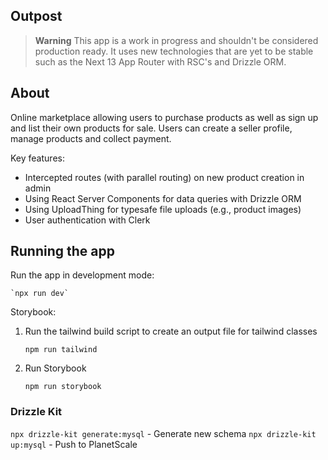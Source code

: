 ## Outpost

> **Warning**
> This app is a work in progress and shouldn't be considered production ready. It uses new technologies that are yet to be stable such as the Next 13 App Router with RSC's and Drizzle ORM.

## About

Online marketplace allowing users to purchase products as well as sign up and list their own products for sale. Users can create a seller profile, manage products and collect payment.

Key features:

- Intercepted routes (with parallel routing) on new product creation in admin
- Using React Server Components for data queries with Drizzle ORM
- Using UploadThing for typesafe file uploads (e.g., product images)
- User authentication with Clerk

## Running the app

Run the app in development mode:

    `npx run dev`

Storybook:

1. Run the tailwind build script to create an output file for tailwind classes

   `npm run tailwind`

2. Run Storybook

   `npm run storybook`

### Drizzle Kit

`npx drizzle-kit generate:mysql` - Generate new schema
`npx drizzle-kit up:mysql` - Push to PlanetScale
